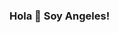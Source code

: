 ### Hola 👋 Soy Angeles!

<!--
**AngelesGallardo/AngelesGallardo** is a ✨ _special_ ✨ repository because its `README.md` (this file) appears on your GitHub profile.

Here are some ideas to get you started:

Vivo en Mar del Plata, Bs As, Argentina, y estoy comenzando este camino como Desarrolladora Full Stack. 
Soy una apasionada por la tecnología, en busca de nuevos desafios, y metas a alcanzar.
Me considero una persona curiosa, dispuesta a adquirir nuevas habilidades, con facilidad para el trabajo en equipo y adaptarme a nuevos entornos.

⚡ Cuales son mis Skills?

💻 Tech-Skills:


🤝 Soft-Skills:

Contactame!

angelesgallardo.mlg@gmail.com
https://www.linkedin.com/in/angeles-gallardo-dev/

-->
